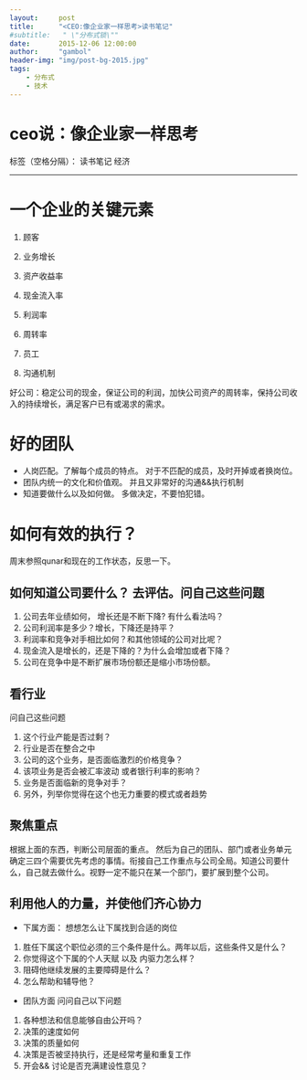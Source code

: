 ```yaml
---
layout:     post
title:      "<CEO:像企业家一样思考>读书笔记"
#subtitle:   " \"分布式锁\""
date:       2015-12-06 12:00:00
author:     "gambol"
header-img: "img/post-bg-2015.jpg"
tags:
    - 分布式
    - 技术
---
```


# ceo说：像企业家一样思考

标签（空格分隔）： 读书笔记 经济

---

# 一个企业的关键元素

1. 顾客

2. 业务增长
3. 资产收益率
4. 现金流入率
5. 利润率
6. 周转率

7. 员工
8. 沟通机制

好公司：稳定公司的现金，保证公司的利润，加快公司资产的周转率，保持公司收入的持续增长，满足客户已有或渴求的需求。

# 好的团队
- 人岗匹配。了解每个成员的特点。 对于不匹配的成员，及时开掉或者换岗位。
- 团队内统一的文化和价值观。 并且又非常好的沟通&&执行机制
- 知道要做什么以及如何做。 多做决定，不要怕犯错。


# 如何有效的执行？
周末参照qunar和现在的工作状态，反思一下。

## 如何知道公司要什么？ 去评估。问自己这些问题
1. 公司去年业绩如何， 增长还是不断下降? 有什么看法吗？
2. 公司利润率是多少？增长，下降还是持平？
3. 利润率和竞争对手相比如何？和其他领域的公司对比呢？
4. 现金流入是增长的，还是下降的？为什么会增加或者下降？
5. 公司在竞争中是不断扩展市场份额还是缩小市场份额。

## 看行业
问自己这些问题
1. 这个行业产能是否过剩？
2. 行业是否在整合之中
3. 公司的这个业务，是否面临激烈的价格竞争？
4. 该项业务是否会被汇率波动 或者银行利率的影响？
5. 业务是否面临新的竞争对手？
6. 另外，列举你觉得在这个也无力重要的模式或者趋势

## 聚焦重点
根据上面的东西，判断公司层面的重点。 然后为自己的团队、部门或者业务单元确定三四个需要优先考虑的事情。衔接自己工作重点与公司全局。知道公司要什么，自己就去做什么。视野一定不能只在某一个部门，要扩展到整个公司。

## 利用他人的力量，并使他们齐心协力
- 下属方面：
想想怎么让下属找到合适的岗位
1. 胜任下属这个职位必须的三个条件是什么。两年以后，这些条件又是什么？
2. 你觉得这个下属的个人天赋 以及 内驱力怎么样？
3. 阻碍他继续发展的主要障碍是什么？
4. 怎么帮助和辅导他？

- 团队方面
问问自己以下问题
1. 各种想法和信息能够自由公开吗？
2. 决策的速度如何
3. 决策的质量如何
4. 决策是否被坚持执行，还是经常考量和重复工作
5. 开会&& 讨论是否充满建设性意见？







